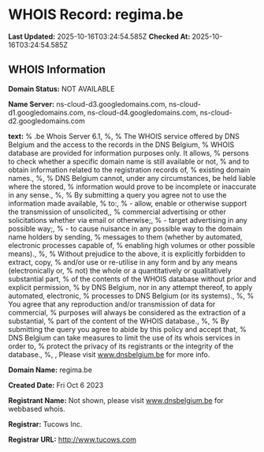 # WHOIS Record: regima.be

**Last Updated:** 2025-10-16T03:24:54.585Z
**Checked At:** 2025-10-16T03:24:54.585Z

## WHOIS Information

**Domain Status:** NOT AVAILABLE

**Name Server:** ns-cloud-d3.googledomains.com, ns-cloud-d1.googledomains.com, ns-cloud-d4.googledomains.com, ns-cloud-d2.googledomains.com

**text:** % .be Whois Server 6.1, %, % The WHOIS service offered by DNS Belgium and the access to the records in the DNS Belgium, % WHOIS database are provided for information purposes only. It allows, % persons to check whether a specific domain name is still available or not, % and to obtain information related to the registration records of, % existing domain names., %, % DNS Belgium cannot, under any circumstances, be held liable where the stored, % information would prove to be incomplete or inaccurate in any sense., %, % By submitting a query you agree not to use the information made available, % to:, %   - allow, enable or otherwise support the transmission of unsolicited,, %     commercial advertising or other solicitations whether via email or otherwise;, %   - target advertising in any possible way;, %   - to cause nuisance in any possible way to the domain name holders by sending, %     messages to them (whether by automated, electronic processes capable of, %     enabling high volumes or other possible means)., %, % Without prejudice to the above, it is explicitly forbidden to extract, copy, % and/or use or re-utilise in any form and by any means (electronically or, % not) the whole or a quantitatively or qualitatively substantial part, % of the contents of the WHOIS database without prior and explicit permission, % by DNS Belgium, nor in any attempt thereof, to apply automated, electronic, % processes to DNS Belgium (or its systems)., %, % You agree that any reproduction and/or transmission of data for commercial, % purposes will always be considered as the extraction of a substantial, % part of the content of the WHOIS database., %, % By submitting the query you agree to abide by this policy and accept that, % DNS Belgium can take measures to limit the use of its whois services in order to, % protect the privacy of its registrants or the integrity of the database., %, , Please visit www.dnsbelgium.be for more info.

**Domain Name:** regima.be

**Created Date:** Fri Oct 6 2023

**Registrant Name:** Not shown, please visit www.dnsbelgium.be for webbased whois.

**Registrar:** Tucows Inc.

**Registrar URL:** http://www.tucows.com

